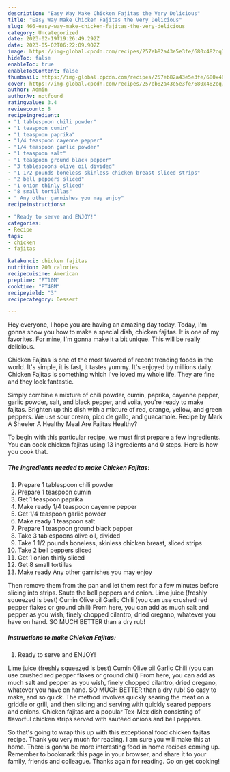 ```yaml
---
description: "Easy Way Make Chicken Fajitas the Very Delicious"
title: "Easy Way Make Chicken Fajitas the Very Delicious"
slug: 466-easy-way-make-chicken-fajitas-the-very-delicious
category: Uncategorized
date: 2023-02-19T19:26:49.292Z
date: 2023-05-02T06:22:09.902Z
image: https://img-global.cpcdn.com/recipes/257eb82a43e5e3fe/680x482cq70/chicken-fajitas-recipe-main-photo.jpg
hideToc: false
enableToc: true
enableTocContent: false
thumbnail: https://img-global.cpcdn.com/recipes/257eb82a43e5e3fe/680x482cq70/chicken-fajitas-recipe-main-photo.jpg
cover: https://img-global.cpcdn.com/recipes/257eb82a43e5e3fe/680x482cq70/chicken-fajitas-recipe-main-photo.jpg
author: Admin
authorAv: notfound
ratingvalue: 3.4
reviewcount: 8
recipeingredient:
- "1 tablespoon chili powder"
- "1 teaspoon cumin"
- "1 teaspoon paprika"
- "1/4 teaspoon cayenne pepper"
- "1/4 teaspoon garlic powder"
- "1 teaspoon salt"
- "1 teaspoon ground black pepper"
- "3 tablespoons olive oil divided"
- "1 1/2 pounds boneless skinless chicken breast sliced strips"
- "2 bell peppers sliced"
- "1 onion thinly sliced"
- "8 small tortillas"
- " Any other garnishes you may enjoy"
recipeinstructions:

- "Ready to serve and ENJOY!"
categories:
- Recipe
tags:
- chicken
- fajitas

katakunci: chicken fajitas 
nutrition: 200 calories
recipecuisine: American
preptime: "PT10M"
cooktime: "PT48M"
recipeyield: "3"
recipecategory: Dessert

---
```



Hey everyone, I hope you are having an amazing day today. Today, I'm gonna show you how to make a special dish, chicken fajitas. It is one of my favorites. For mine, I'm gonna make it a bit unique. This will be really delicious.

Chicken Fajitas is one of the most favored of recent trending foods in the world. It's simple, it is fast, it tastes yummy. It's enjoyed by millions daily. Chicken Fajitas is something which I've loved my whole life. They are fine and they look fantastic.

Simply combine a mixture of chili powder, cumin, paprika, cayenne pepper, garlic powder, salt, and black pepper, and voila, you&#39;re ready to make fajitas. Brighten up this dish with a mixture of red, orange, yellow, and green peppers. We use sour cream, pico de gallo, and guacamole. Recipe by Mark A Sheeler A Healthy Meal Are Fajitas Healthy?


To begin with this particular recipe, we must first prepare a few ingredients. You can cook chicken fajitas using 13 ingredients and 0 steps. Here is how you cook that.

<!--inarticleads1-->

##### The ingredients needed to make Chicken Fajitas:

1. Prepare 1 tablespoon chili powder
1. Prepare 1 teaspoon cumin
1. Get 1 teaspoon paprika
1. Make ready 1/4 teaspoon cayenne pepper
1. Get 1/4 teaspoon garlic powder
1. Make ready 1 teaspoon salt
1. Prepare 1 teaspoon ground black pepper
1. Take 3 tablespoons olive oil, divided
1. Take 1 1/2 pounds boneless, skinless chicken breast, sliced strips
1. Take 2 bell peppers sliced
1. Get 1 onion thinly sliced
1. Get 8 small tortillas
1. Make ready  Any other garnishes you may enjoy


Then remove them from the pan and let them rest for a few minutes before slicing into strips. Saute the bell peppers and onion. Lime juice (freshly squeezed is best) Cumin Olive oil Garlic Chili (you can use crushed red pepper flakes or ground chili) From here, you can add as much salt and pepper as you wish, finely chopped cilantro, dried oregano, whatever you have on hand. SO MUCH BETTER than a dry rub! 

<!--inarticleads2-->

##### Instructions to make Chicken Fajitas:


1. Ready to serve and ENJOY!

Lime juice (freshly squeezed is best) Cumin Olive oil Garlic Chili (you can use crushed red pepper flakes or ground chili) From here, you can add as much salt and pepper as you wish, finely chopped cilantro, dried oregano, whatever you have on hand. SO MUCH BETTER than a dry rub! So easy to make, and so quick. The method involves quickly searing the meat on a griddle or grill, and then slicing and serving with quickly seared peppers and onions. Chicken fajitas are a popular Tex-Mex dish consisting of flavorful chicken strips served with sautéed onions and bell peppers. 

So that's going to wrap this up with this exceptional food chicken fajitas recipe. Thank you very much for reading. I am sure you will make this at home. There is gonna be more interesting food in home recipes coming up. Remember to bookmark this page in your browser, and share it to your family, friends and colleague. Thanks again for reading. Go on get cooking!
